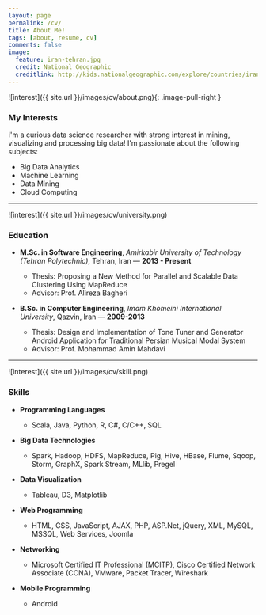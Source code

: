 ```yaml
---
layout: page
permalink: /cv/
title: About Me!
tags: [about, resume, cv]
comments: false
image:
  feature: iran-tehran.jpg
  credit: National Geographic
  creditlink: http://kids.nationalgeographic.com/explore/countries/iran/#iran-tehran.jpg
---
```


![interest]({{ site.url }}/images/cv/about.png){: .image-pull-right	} <h3>My Interests</h3>

I'm a curious data science researcher with strong interest in mining, visualizing and processing big data! I'm passionate about the following subjects:

* Big Data Analytics
* Machine Learning
* Data Mining
* Cloud Computing

---

![interest]({{ site.url }}/images/cv/university.png)

### Education

- **M.Sc. in Software Engineering**, _Amirkabir University of Technology (Tehran Polytechnic)_, Tehran, Iran &mdash; **2013 - Present**
	- Thesis: Proposing a New Method for Parallel and Scalable Data Clustering Using MapReduce
	- Advisor: Prof. Alireza Bagheri

- **B.Sc. in Computer Engineering**, _Imam Khomeini International University_, Qazvin, Iran &mdash; **2009-2013**
	- Thesis: Design and Implementation of Tone Tuner and Generator Android Application for Traditional Persian Musical Modal System
	- Advisor: Prof. Mohammad Amin Mahdavi

---

![interest]({{ site.url }}/images/cv/skill.png)

### Skills

+ **Programming Languages**
	+ Scala, Java, Python, R, C#, C/C++, SQL

+ **Big Data Technologies**
	+ Spark, Hadoop, HDFS, MapReduce, Pig, Hive, HBase, Flume, Sqoop, Storm, GraphX, Spark Stream, MLlib, Pregel

+ **Data Visualization**
	+ Tableau, D3, Matplotlib

+ **Web Programming**
	+ HTML, CSS, JavaScript, AJAX, PHP, ASP.Net, jQuery, XML, MySQL, MSSQL, Web Services, Joomla

+ **Networking**
	+ Microsoft Certified IT Professional (MCITP), Cisco Certified Network Associate (CCNA), VMware, Packet Tracer, Wireshark
	
+ **Mobile Programming**
	+ Android
